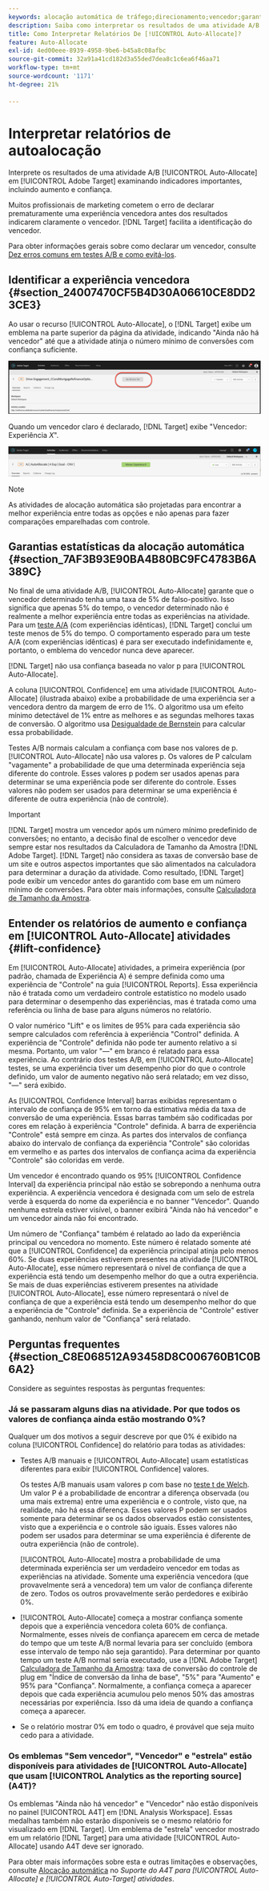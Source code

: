 ```yaml
---
keywords: alocação automática de tráfego;direcionamento;vencedor;garantia estatística;confiança;determinar vencedor;aumento;confiança;padrão;experiência padrão;alocação automática;alocação automática
description: Saiba como interpretar os resultados de uma atividade A/B [!UICONTROL Auto-Allocate] no Adobe [!DNL Target]  examinando indicadores importantes, incluindo aumento e confiança.
title: Como Interpretar Relatórios De [!UICONTROL Auto-Allocate]?
feature: Auto-Allocate
exl-id: 4ed00eee-8939-4958-9be6-b45a8c08afbc
source-git-commit: 32a91a41cd182d3a55ded7dea8c1c6ea6f46aa71
workflow-type: tm+mt
source-wordcount: '1171'
ht-degree: 21%

---
```


# Interpretar relatórios de autoalocação

Interprete os resultados de uma atividade A/B [!UICONTROL Auto-Allocate] em [!UICONTROL Adobe Target] examinando indicadores importantes, incluindo aumento e confiança.

Muitos profissionais de marketing cometem o erro de declarar prematuramente uma experiência vencedora antes dos resultados indicarem claramente o vencedor. [!DNL Target] facilita a identificação do vencedor.

Para obter informações gerais sobre como declarar um vencedor, consulte [Dez erros comuns em testes A/B e como evitá-los](/help/main/c-activities/t-test-ab/common-ab-testing-pitfalls.md).

## Identificar a experiência vencedora {#section_24007470CF5B4D30A06610CE8DD23CE3}

Ao usar o recurso [!UICONTROL Auto-Allocate], o [!DNL Target] exibe um emblema na parte superior da página da atividade, indicando &quot;Ainda não há vencedor&quot; até que a atividade atinja o número mínimo de conversões com confiança suficiente.

![Sem selo de Vencedor](/help/main/c-activities/automated-traffic-allocation/assets/no-winner.png)

Quando um vencedor claro é declarado, [!DNL Target] exibe &quot;Vencedor: Experiência *X*&quot;.

![imagem vencedora](assets/winner.png)

>[!NOTE]
>
>As atividades de alocação automática são projetadas para encontrar a melhor experiência entre todas as opções e não apenas para fazer comparações emparelhadas com controle.

## Garantias estatísticas da alocação automática {#section_7AF3B93E90BA4B80BC9FC4783B6A389C}

No final de uma atividade A/B, [!UICONTROL Auto-Allocate] garante que o vencedor determinado tenha uma taxa de 5% de falso-positivo. Isso significa que apenas 5% do tempo, o vencedor determinado não é realmente a melhor experiência entre todas as experiências na atividade. Para um [teste A/A](/help/main/c-activities/t-test-ab/aa-testing.md) (com experiências idênticas), [!DNL Target] conclui um teste menos de 5% do tempo. O comportamento esperado para um teste A/A (com experiências idênticas) é para ser executado indefinidamente e, portanto, o emblema do vencedor nunca deve aparecer.

[!DNL Target] não usa confiança baseada no valor p para [!UICONTROL Auto-Allocate].

A coluna [!UICONTROL Confidence] em uma atividade [!UICONTROL Auto-Allocate] (ilustrada abaixo) exibe a probabilidade de uma experiência ser a vencedora dentro da margem de erro de 1%. O algoritmo usa um efeito mínimo detectável de 1% entre as melhores e as segundas melhores taxas de conversão. O algoritmo usa [Desigualdade de Bernstein](https://en.wikipedia.org/wiki/Bernstein_inequalities_%28probability_theory%29) para calcular essa probabilidade.

Testes A/B normais calculam a confiança com base nos valores de p. [!UICONTROL Auto-Allocate] não usa valores p. Os valores de P calculam &quot;vagamente&quot; a probabilidade de que uma determinada experiência seja diferente do controle. Esses valores p podem ser usados apenas para determinar se uma experiência pode ser diferente do controle. Esses valores não podem ser usados para determinar se uma experiência é diferente de outra experiência (não de controle).

>[!IMPORTANT]
>
>[!DNL Target] mostra um vencedor após um número mínimo predefinido de conversões; no entanto, a decisão final de escolher o vencedor deve sempre estar nos resultados da Calculadora de Tamanho da Amostra [!DNL Adobe Target]. [!DNL Target] não considera as taxas de conversão base de um site e outros aspectos importantes que são alimentados na calculadora para determinar a duração da atividade. Como resultado, [!DNL Target] pode exibir um vencedor antes do garantido com base em um número mínimo de conversões. Para obter mais informações, consulte [Calculadora de Tamanho da Amostra](/help/main/c-activities/t-test-ab/sample-size-determination.md#section_6B8725BD704C4AFE939EF2A6B6E834E6).

## Entender os relatórios de aumento e confiança em [!UICONTROL Auto-Allocate] atividades {#lift-confidence}

Em [!UICONTROL Auto-Allocate] atividades, a primeira experiência (por padrão, chamada de Experiência A) é sempre definida como uma experiência de &quot;Controle&quot; na guia [!UICONTROL Reports]. Essa experiência não é tratada como um verdadeiro controle estatístico no modelo usado para determinar o desempenho das experiências, mas é tratada como uma referência ou linha de base para alguns números no relatório.

O valor numérico &quot;Lift&quot; e os limites de 95% para cada experiência são sempre calculados com referência à experiência &quot;Control&quot; definida. A experiência de &quot;Controle&quot; definida não pode ter aumento relativo a si mesma. Portanto, um valor &quot;—&quot; em branco é relatado para essa experiência. Ao contrário dos testes A/B, em [!UICONTROL Auto-Allocate] testes, se uma experiência tiver um desempenho pior do que o controle definido, um valor de aumento negativo não será relatado; em vez disso, &quot;—&quot; será exibido.

As [!UICONTROL Confidence Interval] barras exibidas representam o intervalo de confiança de 95% em torno da estimativa média da taxa de conversão de uma experiência. Essas barras também são codificadas por cores em relação à experiência &quot;Controle&quot; definida. A barra de experiência &quot;Controle&quot; está sempre em cinza. As partes dos intervalos de confiança abaixo do intervalo de confiança da experiência &quot;Controle&quot; são coloridas em vermelho e as partes dos intervalos de confiança acima da experiência &quot;Controle&quot; são coloridas em verde.

Um vencedor é encontrado quando os 95% [!UICONTROL Confidence Interval] da experiência principal não estão se sobrepondo a nenhuma outra experiência. A experiência vencedora é designada com um selo de estrela verde à esquerda do nome da experiência e no banner &quot;Vencedor&quot;. Quando nenhuma estrela estiver visível, o banner exibirá &quot;Ainda não há vencedor&quot; e um vencedor ainda não foi encontrado.

Um número de &quot;Confiança&quot; também é relatado ao lado da experiência principal ou vencedora no momento. Este número é relatado somente até que a [!UICONTROL Confidence] da experiência principal atinja pelo menos 60%. Se duas experiências estiverem presentes na atividade [!UICONTROL Auto-Allocate], esse número representará o nível de confiança de que a experiência está tendo um desempenho melhor do que a outra experiência. Se mais de duas experiências estiverem presentes na atividade [!UICONTROL Auto-Allocate], esse número representará o nível de confiança de que a experiência está tendo um desempenho melhor do que a experiência de &quot;Controle&quot; definida. Se a experiência de &quot;Controle&quot; estiver ganhando, nenhum valor de &quot;Confiança&quot; será relatado.

## Perguntas frequentes {#section_C8E068512A93458D8C006760B1C0B6A2}

Considere as seguintes respostas às perguntas frequentes:

### Já se passaram alguns dias na atividade. Por que todos os valores de confiança ainda estão mostrando 0%?

Qualquer um dos motivos a seguir descreve por que 0% é exibido na coluna [!UICONTROL Confidence] do relatório para todas as atividades:

* Testes A/B manuais e [!UICONTROL Auto-Allocate] usam estatísticas diferentes para exibir [!UICONTROL Confidence] valores.

  Os testes A/B manuais usam valores p com base no [teste t de Welch](https://en.wikipedia.org/wiki/Welch%27s_t-test). Um valor P é a probabilidade de encontrar a diferença observada (ou uma mais extrema) entre uma experiência e o controle, visto que, na realidade, não há essa diferença. Esses valores P podem ser usados somente para determinar se os dados observados estão consistentes, visto que a experiência e o controle são iguais. Esses valores não podem ser usados para determinar se uma experiência é diferente de outra experiência (não de controle).

  [!UICONTROL Auto-Allocate] mostra a probabilidade de uma determinada experiência ser um verdadeiro vencedor em todas as experiências na atividade. Somente uma experiência vencedora (que provavelmente será a vencedora) tem um valor de confiança diferente de zero. Todos os outros provavelmente serão perdedores e exibirão 0%.

* [!UICONTROL Auto-Allocate] começa a mostrar confiança somente depois que a experiência vencedora coleta 60% de confiança. Normalmente, esses níveis de confiança aparecem em cerca de metade do tempo que um teste A/B normal levaria para ser concluído (embora esse intervalo de tempo não seja garantido). Para determinar por quanto tempo um teste A/B normal seria executado, use a [!DNL Adobe Target] [Calculadora de Tamanho da Amostra](/help/main/c-activities/t-test-ab/sample-size-determination.md#section_6B8725BD704C4AFE939EF2A6B6E834E6): taxa de conversão do controle de plug em &quot;Índice de conversão da linha de base&quot;, &quot;5%&quot; para &quot;Aumento&quot; e 95% para &quot;Confiança&quot;. Normalmente, a confiança começa a aparecer depois que cada experiência acumulou pelo menos 50% das amostras necessárias por experiência. Isso dá uma ideia de quando a confiança começa a aparecer.

* Se o relatório mostrar 0% em todo o quadro, é provável que seja muito cedo para a atividade.

### Os emblemas &quot;Sem vencedor&quot;, &quot;Vencedor&quot; e &quot;estrela&quot; estão disponíveis para atividades de [!UICONTROL Auto-Allocate] que usam [!UICONTROL Analytics as the reporting source] (A4T)?

Os emblemas &quot;Ainda não há vencedor&quot; e &quot;Vencedor&quot; não estão disponíveis no painel [!UICONTROL A4T] em [!DNL Analysis Workspace]. Essas medalhas também não estarão disponíveis se o mesmo relatório for visualizado em [!DNL Target]. Um emblema de &quot;estrela&quot; vencedor mostrado em um relatório [!DNL Target] para uma atividade [!UICONTROL Auto-Allocate] usando A4T deve ser ignorado.

Para obter mais informações sobre esta e outras limitações e observações, consulte [Alocação automática](/help/main/c-integrating-target-with-mac/a4t/a4t-at-aa.md#aa) no *Suporte do A4T para [!UICONTROL Auto-Allocate] e [!UICONTROL Auto-Target] atividades*.


